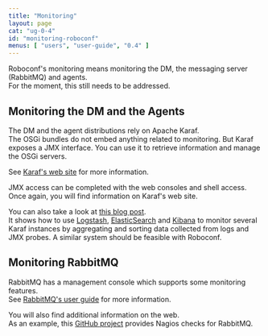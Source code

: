 ```yaml
---
title: "Monitoring"
layout: page
cat: "ug-0-4"
id: "monitoring-roboconf"
menus: [ "users", "user-guide", "0.4" ]
---
```


Roboconf's monitoring means monitoring the DM, the messaging server (RabbitMQ) and agents.  
For the moment, this still needs to be addressed.


## Monitoring the DM and the Agents

The DM and the agent distributions rely on Apache Karaf.  
The OSGi bundles do not embed anything related to monitoring. But Karaf
exposes a JMX interface. You can use it to retrieve information and manage
the OSGi servers.

See [Karaf's web site](http://karaf.apache.org/manual/latest/users-guide/monitoring.html) for more information.

JMX access can be completed with the web consoles and shell access.  
Once again, you will find information on Karaf's web site.

You can also take a look at [this blog post](http://blog.nanthrax.net/2014/03/apache-karaf-cellar-camel-activemq-monitoring-with-elk-elasticsearch-logstash-and-kibana/).  
It shows how to use [Logstash](http://logstash.net/), [ElasticSearch](http://www.elasticsearch.org) and 
[Kibana](http://www.elasticsearch.org/overview/kibana) to monitor several Karaf instances by aggregating and sorting
data collected from logs and JMX probes. A similar system should be feasible with Roboconf.


## Monitoring RabbitMQ

RabbitMQ has a management console which supports some monitoring features.  
See [RabbitMQ's user guide](http://www.rabbitmq.com/management.html) for more information.

You will also find additional information on the web.  
As an example, this [GitHub project](https://github.com/jamesc/nagios-plugins-rabbitmq) provides Nagios checks for RabbitMQ. 
